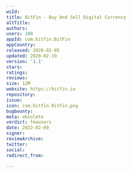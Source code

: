 ```yaml
---
wsId: 
title: BitFin - Buy And Sell Digital Currency
altTitle: 
authors: 
users: 100
appId: com.bitfin.BitFin
appCountry: 
released: 2020-02-05
updated: 2020-02-19
version: '1.1'
stars: 
ratings: 
reviews: 
size: 12M
website: https://bitfin.io
repository: 
issue: 
icon: com.bitfin.BitFin.png
bugbounty: 
meta: obsolete
verdict: fewusers
date: 2022-02-09
signer: 
reviewArchive: 
twitter: 
social: 
redirect_from: 

---
```


